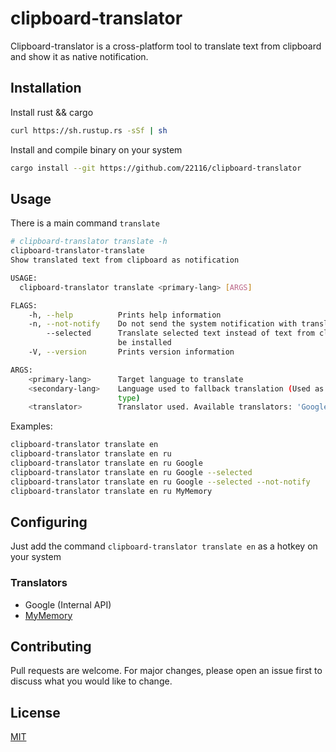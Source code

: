 # clipboard-translator

Clipboard-translator is a cross-platform tool to translate text from clipboard and show it as native notification.
## Installation

Install rust && cargo

```bash
curl https://sh.rustup.rs -sSf | sh
```

Install and compile binary on your system

```bash
cargo install --git https://github.com/22116/clipboard-translator
```

## Usage

There is a main command `translate`

```bash
# clipboard-translator translate -h
clipboard-translator-translate 
Show translated text from clipboard as notification

USAGE:
  clipboard-translator translate <primary-lang> [ARGS]

FLAGS:
    -h, --help          Prints help information
    -n, --not-notify    Do not send the system notification with translated text
        --selected      Translate selected text instead of text from clipboard. Requires 'xsel' module on the system to
                        be installed
    -V, --version       Prints version information

ARGS:
    <primary-lang>      Target language to translate
    <secondary-lang>    Language used to fallback translation (Used as source language for 'MyMemory' translator
                        type)
    <translator>        Translator used. Available translators: 'Google', 'MyMemory'
```

Examples:

```bash
clipboard-translator translate en
clipboard-translator translate en ru
clipboard-translator translate en ru Google
clipboard-translator translate en ru Google --selected
clipboard-translator translate en ru Google --selected --not-notify
clipboard-translator translate en ru MyMemory
```

## Configuring

Just add the command `clipboard-translator translate en` as a hotkey on your system

### Translators

* Google (Internal API)
* [MyMemory](https://mymemory.translated.net/)

## Contributing
Pull requests are welcome. For major changes, please open an issue first to discuss what you would like to change.

## License
[MIT](https://choosealicense.com/licenses/mit/)
